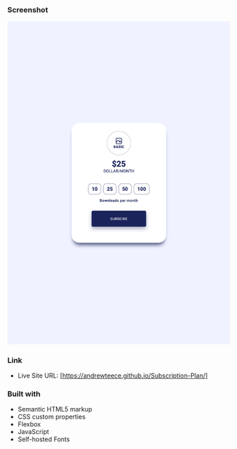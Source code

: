 ### Screenshot

![](./assets/images/screenshot.png)


### Link

- Live Site URL: [https://andrewteece.github.io/Subscription-Plan/]

### Built with

- Semantic HTML5 markup
- CSS custom properties
- Flexbox
- JavaScript
- Self-hosted Fonts